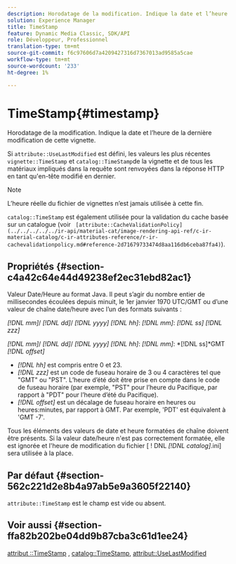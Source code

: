 ```yaml
---
description: Horodatage de la modification. Indique la date et l’heure de la dernière modification de cette vignette.
solution: Experience Manager
title: TimeStamp
feature: Dynamic Media Classic, SDK/API
role: Développeur, Professionnel
translation-type: tm+mt
source-git-commit: f6c97606d7a4209427316d7367013ad9585a5cae
workflow-type: tm+mt
source-wordcount: '233'
ht-degree: 1%

---
```



# TimeStamp{#timestamp}

Horodatage de la modification. Indique la date et l’heure de la dernière modification de cette vignette.

Si `attribute::UseLastModified` est défini, les valeurs les plus récentes `vignette::TimeStamp` et `catalog::TimeStamp`de la vignette et de tous les matériaux impliqués dans la requête sont renvoyées dans la réponse HTTP en tant qu&#39;en-tête modifié en dernier.

>[!NOTE]
>
>L’heure réelle du fichier de vignettes n’est jamais utilisée à cette fin.

`catalog::TimeStamp` est également utilisée pour la validation du cache basée sur un catalogue (voir  ` [attribute::CacheValidationPolicy](../../../../../ir-api/material-cat/image-rendering-api-ref/c-ir-material-catalog/c-ir-attributes-reference/r-ir-cachevalidationpolicy.md#reference-2d71679733474d8aa116db6ceba87fa4)`).

## Propriétés {#section-c4a42c64e44d49238ef2ec31ebd82ac1}

Valeur Date/Heure au format Java. Il peut s’agir du nombre entier de millisecondes écoulées depuis minuit, le 1er janvier 1970 UTC/GMT ou d’une valeur de chaîne date/heure avec l’un des formats suivants :

*[!DNL mm]*/  *[!DNL dd]*/  *[!DNL yyyy]* *[!DNL hh]*:  *[!DNL mm]*:  *[!DNL ss]* *[!DNL zzz]*

*[!DNL mm]*/  *[!DNL dd]*/  *[!DNL yyyy]* *[!DNL hh]*:  *[!DNL mm]*: *[!DNL ss]*GMT  *[!DNL offset]*

* *[!DNL hh]* est compris entre 0 et 23.
* *[!DNL zzz]* est un code de fuseau horaire de 3 ou 4 caractères tel que &quot;GMT&quot; ou &quot;PST&quot;. L’heure d’été doit être prise en compte dans le code de fuseau horaire (par exemple, &quot;PST&quot; pour l’heure du Pacifique, par rapport à &quot;PDT&quot; pour l’heure d’été du Pacifique).
* *[!DNL offset]* est un décalage de fuseau horaire en heures ou heures:minutes, par rapport à GMT. Par exemple, &#39;PDT&#39; est équivalent à &#39;GMT -7&#39;.

Tous les éléments des valeurs de date et heure formatées de chaîne doivent être présents. Si la valeur date/heure n&#39;est pas correctement formatée, elle est ignorée et l&#39;heure de modification du fichier [ ! DNL *[!DNL catalog]*.ini] sera utilisée à la place.

## Par défaut {#section-562c221d2e8b4a97ab5e9a3605f22140}

`attribute::TimeStamp` est le champ est vide ou absent.

## Voir aussi {#section-ffa82b202be04dd9b87cba3c61d1ee24}

[attribut ::TimeStamp](../../../../../ir-api/material-cat/image-rendering-api-ref/c-ir-material-catalog/c-ir-attributes-reference/r-ir-timestamp.md#reference-8373ad4ee03d4e4b9a8fc96cf42b3181) ,  [catalog::TimeStamp](../../../../../ir-api/material-cat/image-rendering-api-ref/c-ir-material-catalog/c-ir-material-data-reference/r-ir-timestamp-dataref.md#reference-6daf7973dc4f4b4e9e8165756db7c319),  [attribut::UseLastModified](../../../../../ir-api/material-cat/image-rendering-api-ref/c-ir-material-catalog/c-ir-attributes-reference/r-ir-uselastmodified.md#reference-d2ab628c9e004fedbd38324866dbca1d)
